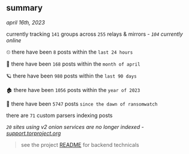 
## summary
_april 16th, 2023_

currently tracking `141` groups across `255` relays & mirrors - _`104` currently online_

⏲ there have been `8` posts within the `last 24 hours`

🦈 there have been `168` posts within the `month of april`

🪐 there have been `980` posts within the `last 90 days`

🏚 there have been `1056` posts within the `year of 2023`

🦕 there have been `5747` posts `since the dawn of ransomwatch`

there are `71` custom parsers indexing posts

_`20` sites using v2 onion services are no longer indexed - [support.torproject.org](https://support.torproject.org/onionservices/v2-deprecation/)_

> see the project [README](https://github.com/joshhighet/ransomwatch#ransomwatch--) for backend technicals
